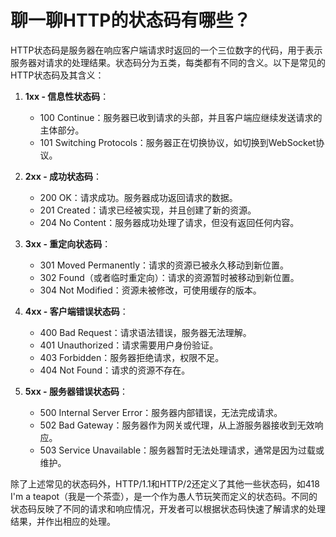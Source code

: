 # 聊⼀聊HTTP的状态码有哪些？

HTTP状态码是服务器在响应客户端请求时返回的一个三位数字的代码，用于表示服务器对请求的处理结果。状态码分为五类，每类都有不同的含义。以下是常见的HTTP状态码及其含义：

1. **1xx - 信息性状态码**：
   - 100 Continue：服务器已收到请求的头部，并且客户端应继续发送请求的主体部分。
   - 101 Switching Protocols：服务器正在切换协议，如切换到WebSocket协议。

2. **2xx - 成功状态码**：
   - 200 OK：请求成功。服务器成功返回请求的数据。
   - 201 Created：请求已经被实现，并且创建了新的资源。
   - 204 No Content：服务器成功处理了请求，但没有返回任何内容。

3. **3xx - 重定向状态码**：
   - 301 Moved Permanently：请求的资源已被永久移动到新位置。
   - 302 Found（或者临时重定向）：请求的资源暂时被移动到新位置。
   - 304 Not Modified：资源未被修改，可使用缓存的版本。

4. **4xx - 客户端错误状态码**：
   - 400 Bad Request：请求语法错误，服务器无法理解。
   - 401 Unauthorized：请求需要用户身份验证。
   - 403 Forbidden：服务器拒绝请求，权限不足。
   - 404 Not Found：请求的资源不存在。

5. **5xx - 服务器错误状态码**：
   - 500 Internal Server Error：服务器内部错误，无法完成请求。
   - 502 Bad Gateway：服务器作为网关或代理，从上游服务器接收到无效响应。
   - 503 Service Unavailable：服务器暂时无法处理请求，通常是因为过载或维护。

除了上述常见的状态码外，HTTP/1.1和HTTP/2还定义了其他一些状态码，如418 I'm a teapot（我是一个茶壶），是一个作为愚人节玩笑而定义的状态码。不同的状态码反映了不同的请求和响应情况，开发者可以根据状态码快速了解请求的处理结果，并作出相应的处理。